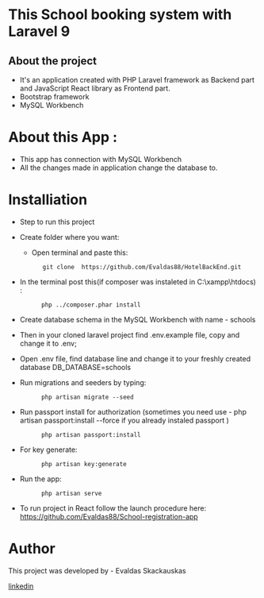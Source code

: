 # This  School  booking system  with Laravel 9

## About the project

* It's an application created with PHP Laravel framework as Backend part and JavaScript React library as Frontend part.
* Bootstrap framework
* MySQL Workbench 

# About this App :    

* This app has connection with MySQL Workbench
* All the changes made in application change the database to.
  

# Installiation

* Step to run this project
  
* Create folder where you want:

    * Open terminal and paste this:

             git clone  https://github.com/Evaldas88/HotelBackEnd.git

* In the terminal post this(if composer was instaleted in C:\xampp\htdocs) : 

            php ../composer.phar install  

* Create database schema in the MySQL Workbench  with name - schools  
* Then in your cloned laravel project find .env.example file, copy and change it to .env;
* Open .env file, find database line and change it to your freshly created database DB_DATABASE=schools

* Run migrations and seeders by typing:

            php artisan migrate --seed

* Run passport install for authorization (sometimes you need use - php artisan passport:install --force  if you already instaled passport )

            php artisan passport:install

* For key generate:

            php artisan key:generate

 
* Run the app:

            php artisan serve

* To run project in React follow the launch procedure here: https://github.com/Evaldas88/School-registration-app




# Author

This project was developed by  - Evaldas Skackauskas 

<a href="https://www.linkedin.com/in/evaldas-skackauskas">linkedin</a>

